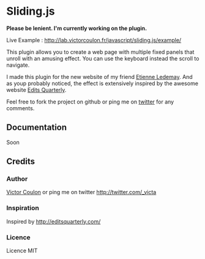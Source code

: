 Sliding.js
========================================

**Please be lenient. I'm currently working on the plugin.**

Live Example : http://lab.victorcoulon.fr/javascript/sliding.js/example/

This plugin allows you to create a web page with multiple fixed panels that unroll with an amusing effect. You can use the keyboard instead the scroll to navigate.

I made this plugin for the new website of my friend [Etienne Ledemay](http://artographik.fr/).
And as youp probably noticed, the effect is extensively inspired by the awesome website [Edits Quarterly](http://artographik.fr/).

Feel free to fork the project on github or ping me on [twitter](http://twitter.com/_victa) for any comments.

Documentation
-------------

Soon


Credits
-------------

### Author
[Victor Coulon](http://victorcoulon.fr) or ping me on twitter http://twitter.com/_victa

### Inspiration
Inspired by http://editsquarterly.com/

### Licence
Licence MIT